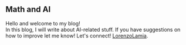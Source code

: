 ## Math and AI
Hello and welcome to my blog!  
In this blog, I will write about AI-related stuff.
If you have suggestions on how to improve let me know!
Let's connect! [LorenzoLamia](https://www.linkedin.com/in/lorenzolamia/?locale=en_US).
